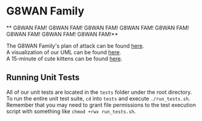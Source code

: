 # G8WAN Family
** G8WAN FAM! G8WAN FAM! G8WAN FAM! G8WAN FAM! G8WAN FAM! G8WAN FAM! G8WAN FAM! G8WAN FAM!**

The G8WAN Family's plan of attack can be found [here](https://docs.google.com/document/d/1LI0RIW6GMVIx_SoQQlFXFNp5ewwv8LaXPmvJVJ_1Lgs/edit?usp=sharing).  
A visualization of our UML can be found [here](https://drive.google.com/file/d/1BKeV3B4UhMzy13e2IQ6wwV8ObSwCsY8S/view?usp=sharing).  
A 15-minute of cute kittens can be found [here](https://www.youtube.com/watch?v=co47u19cbds&ab_channel=ThePetCollective).

## Running Unit Tests
All of our unit tests are located in the `tests` folder under the root directory. To run the entire unit test suite, `cd` into `tests` and execute `./run_tests.sh`.
Remember that you may need to grant file permissions to the test execution script with something like `chmod +rwx run_tests.sh`.
